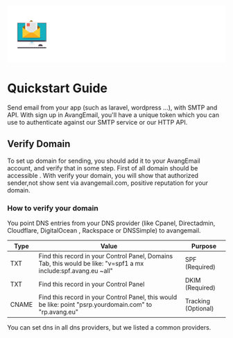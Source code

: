 ![](https://raw.githubusercontent.com/avangemail/documentation/master/img/email-smtp.gif)

# Quickstart Guide 

Send email from your app (such as laravel, wordpress ...), with SMTP and API. With sign up in AvangEmail, you'll have a unique token which you can use to authenticate against our SMTP service or our HTTP API.



## Verify Domain

To set up domain for sending, you should add it to your AvangEmail account, and verify that in some step. First of all domain should be accessible . With verify your domain, you will show that authorized sender,not show sent via avangemail.com, positive reputation for your domain.

### How to verify your domain

You point DNS entries from your DNS provider (like Cpanel, Directadmin, Cloudflare, DigitalOcean , Rackspace or DNSSimple) to avangemail. 

| Type  | Value                                                        | Purpose             |
| ----- | ------------------------------------------------------------ | ------------------- |
| TXT   | Find this record in your Control Panel, Domains Tab, this would be like: "v=spf1 a mx include:spf.avang.eu ~all" | SPF (Required)      |
| TXT   | Find this record in your Control Panel                       | DKIM (Required)     |
| CNAME | Find this record in your Control Panel, this would be like: point "psrp.yourdomain.com" to "rp.avang.eu" | Tracking (Optional) |

You can set dns in all dns providers, but we listed a common providers.
